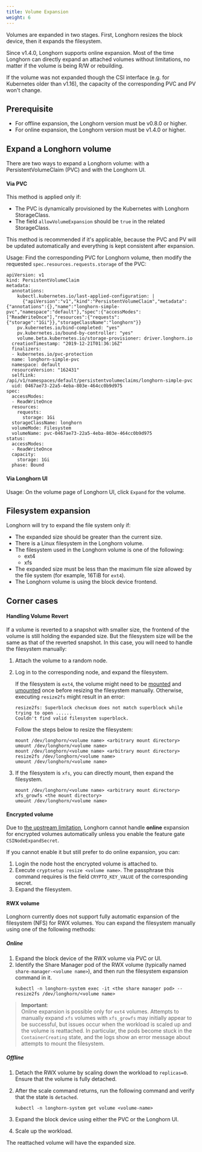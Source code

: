 ```yaml
---
title: Volume Expansion
weight: 6
---
```


Volumes are expanded in two stages. First, Longhorn resizes the block device, then it expands the filesystem.

Since v1.4.0, Longhorn supports online expansion. Most of the time Longhorn can directly expand an attached volumes without limitations, no matter if the volume is being R/W or rebuilding.

If the volume was not expanded though the CSI interface (e.g. for Kubernetes older than v1.16), the capacity of the corresponding PVC and PV won't change.

## Prerequisite

- For offline expansion, the Longhorn version must be v0.8.0 or higher.
- For online expansion, the Longhorn version must be v1.4.0 or higher.

## Expand a Longhorn volume

There are two ways to expand a Longhorn volume: with a PersistentVolumeClaim (PVC) and with the Longhorn UI.

#### Via PVC

This method is applied only if:

- The PVC is dynamically provisioned by the Kubernetes with Longhorn StorageClass.
- The field `allowVolumeExpansion` should be `true` in the related StorageClass.

This method is recommended if it's applicable, because the PVC and PV will be updated automatically and everything is kept consistent after expansion.

Usage: Find the corresponding PVC for Longhorn volume, then modify the requested `spec.resources.requests.storage` of the PVC:

```
apiVersion: v1
kind: PersistentVolumeClaim
metadata:
  annotations:
    kubectl.kubernetes.io/last-applied-configuration: |
      {"apiVersion":"v1","kind":"PersistentVolumeClaim","metadata":{"annotations":{},"name":"longhorn-simple-pvc","namespace":"default"},"spec":{"accessModes":["ReadWriteOnce"],"resources":{"requests":{"storage":"1Gi"}},"storageClassName":"longhorn"}}
    pv.kubernetes.io/bind-completed: "yes"
    pv.kubernetes.io/bound-by-controller: "yes"
    volume.beta.kubernetes.io/storage-provisioner: driver.longhorn.io
  creationTimestamp: "2019-12-21T01:36:16Z"
  finalizers:
  - kubernetes.io/pvc-protection
  name: longhorn-simple-pvc
  namespace: default
  resourceVersion: "162431"
  selfLink: /api/v1/namespaces/default/persistentvolumeclaims/longhorn-simple-pvc
  uid: 0467ae73-22a5-4eba-803e-464cc0b9d975
spec:
  accessModes:
  - ReadWriteOnce
  resources:
    requests:
      storage: 1Gi
  storageClassName: longhorn
  volumeMode: Filesystem
  volumeName: pvc-0467ae73-22a5-4eba-803e-464cc0b9d975
status:
  accessModes:
  - ReadWriteOnce
  capacity:
    storage: 1Gi
  phase: Bound
```

#### Via Longhorn UI

Usage: On the volume page of Longhorn UI, click `Expand` for the volume.

## Filesystem expansion

Longhorn will try to expand the file system only if:

- The expanded size should be greater than the current size.
- There is a Linux filesystem in the Longhorn volume.
- The filesystem used in the Longhorn volume is one of the following:
    - ext4
    - xfs
- The expanded size must be less than the maximum file size allowed by the file system (for example, 16TiB for `ext4`).
- The Longhorn volume is using the block device frontend.

## Corner cases

#### Handling Volume Revert

If a volume is reverted to a snapshot with smaller size, the frontend of the volume is still holding the expanded size. But the filesystem size will be the same as that of the reverted snapshot. In this case, you will need to handle the filesystem manually:

1. Attach the volume to a random node.
2. Log in to the corresponding node, and expand the filesystem.

    If the filesystem is `ext4`, the volume might need to be [mounted](https://linux.die.net/man/8/mount) and [umounted](https://linux.die.net/man/8/umount) once before resizing the filesystem manually. Otherwise, executing `resize2fs` might result in an error:

    ```
    resize2fs: Superblock checksum does not match superblock while trying to open ......
    Couldn't find valid filesystem superblock.
    ```

    Follow the steps below to resize the filesystem:

    ```
    mount /dev/longhorn/<volume name> <arbitrary mount directory>
    umount /dev/longhorn/<volume name>
    mount /dev/longhorn/<volume name> <arbitrary mount directory>
    resize2fs /dev/longhorn/<volume name>
    umount /dev/longhorn/<volume name>
    ```

3. If the filesystem is `xfs`, you can directly mount, then expand the filesystem.

    ```
    mount /dev/longhorn/<volume name> <arbitrary mount directory>
    xfs_growfs <the mount directory>
    umount /dev/longhorn/<volume name>
    ```

#### Encrypted volume

Due to [the upstream limitation](https://kubernetes.io/blog/2022/09/21/kubernetes-1-25-use-secrets-while-expanding-csi-volumes-on-node-alpha/), Longhorn cannot handle **online** expansion for encrypted volumes automatically unless you enable the feature gate `CSINodeExpandSecret`.

If you cannot enable it but still prefer to do online expansion, you can:
1. Login the node host the encrypted volume is attached to.
2. Execute `cryptsetup resize <volume name>`. The passphrase this command requires is the field `CRYPTO_KEY_VALUE` of the corresponding secret.
3. Expand the filesystem.

#### RWX volume

Longhorn currently does not support fully automatic expansion of the filesystem (NFS) for RWX volumes.  You can expand the filesystem manually using one of the following methods:

##### Online
1. Expand the block device of the RWX volume via PVC or UI.
2. Identify the Share Manager pod of the RWX volume (typically named `share-manager-<volume name>`), and then run the filesystem expansion command in it.
    ```shell
    kubectl -n longhorn-system exec -it <the share manager pod> -- resize2fs /dev/longhorn/<volume name>
    ```

> **Important**:  
> Online expansion is possible only for `ext4` volumes. Attempts to manually expand `xfs` volumes with `xfs_growfs` may initially appear to be successful, but issues occur when the workload is scaled up and the volume is reattached. In particular, the pods become stuck in the `ContainerCreating` state, and the logs show an error message about attempts to mount the filesystem.

##### Offline

1. Detach the RWX volume by scaling down the workload to `replicas=0`. Ensure that the volume is fully detached.

1. After the scale command returns, run the following command and verify that the state is `detached`.
    ```shell
    kubectl -n longhorn-system get volume <volume-name>
    ```
1. Expand the block device using either the PVC or the Longhorn UI.

1. Scale up the workload.

The reattached volume will have the expanded size.


